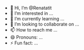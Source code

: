 - 👋 Hi, I’m @Renatatit
- 👀 I’m interested in ...
- 🌱 I’m currently learning ...
- 💞️ I’m looking to collaborate on ...
- 📫 How to reach me ...
- 😄 Pronouns: ...
- ⚡ Fun fact: ...

<!---
Renatatit/Renatatit is a ✨ special ✨ repository because its `README.md` (this file) appears on your GitHub profile.
You can click the Preview link to take a look at your changes.
--->
